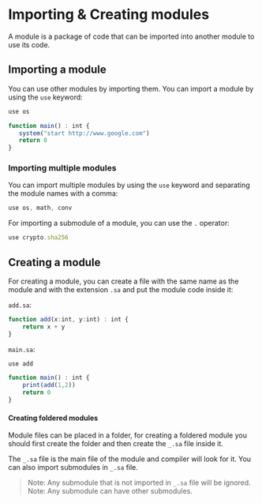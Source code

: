# Importing & Creating modules
A module is a package of code that can be imported into another module to use its code.

## Importing a module
You can use other modules by importing them. You can import a module by using the `use` keyword:
```typescript
use os

function main() : int {
   system("start http://www.google.com")
   return 0
}
```

### Importing multiple modules
You can import multiple modules by using the `use` keyword and separating the module names with a comma:
```typescript
use os, math, conv
```

For importing a submodule of a module, you can use the `.` operator:
```typescript
use crypto.sha256
```

## Creating a module
For creating a module, you can create a file with the same name as the module and with the extension `.sa` and put the module code inside it:

`add.sa`:

```typescript
function add(x:int, y:int) : int {
    return x + y
}
```

`main.sa`:
```typescript
use add

function main() : int {
    print(add(1,2))
    return 0
}
```

#### Creating foldered modules
Module files can be placed in a folder, for creating a foldered module you should first create the folder and then create the `_.sa` file inside it.

The `_.sa` file is the main file of the module and compiler will look for it.
You can also import submodules in `_.sa` file.

> Note: Any submodule that is not imported in `_.sa` file will be ignored.
> Note: Any submodule can have other submodules.
